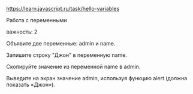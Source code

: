 https://learn.javascript.ru/task/hello-variables

Работа с переменными

важность: 2

Объявите две переменные: admin и name.

Запишите строку "Джон" в переменную name.

Скопируйте значение из переменной name в admin.

Выведите на экран значение admin, используя функцию alert (должна показать «Джон»).
